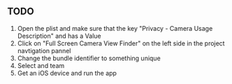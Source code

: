 ## TODO
1. Open the plist and make sure that the key "Privacy - Camera Usage Description" and has a Value
2. Click on "Full Screen Camera View Finder" on the left side in the project navtigation pannel
3. Change the bundle identifier to something unique 
4. Select and team
5. Get an iOS device and run the app
